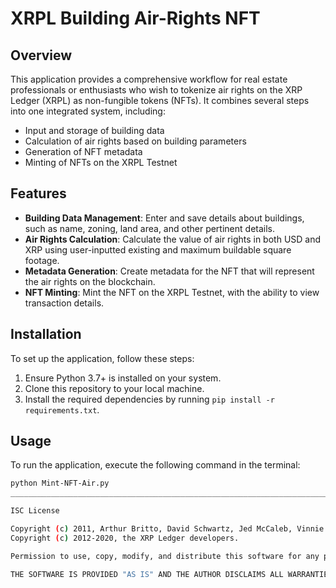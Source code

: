 # XRPL Building Air-Rights NFT 

## Overview
This application provides a comprehensive workflow for real estate professionals or enthusiasts who wish to tokenize air rights on the XRP Ledger (XRPL) as non-fungible tokens (NFTs). It combines several steps into one integrated system, including:

- Input and storage of building data
- Calculation of air rights based on building parameters
- Generation of NFT metadata
- Minting of NFTs on the XRPL Testnet

## Features
- **Building Data Management**: Enter and save details about buildings, such as name, zoning, land area, and other pertinent details.
- **Air Rights Calculation**: Calculate the value of air rights in both USD and XRP using user-inputted existing and maximum buildable square footage.
- **Metadata Generation**: Create metadata for the NFT that will represent the air rights on the blockchain.
- **NFT Minting**: Mint the NFT on the XRPL Testnet, with the ability to view transaction details.

## Installation
To set up the application, follow these steps:

1. Ensure Python 3.7+ is installed on your system.
2. Clone this repository to your local machine.
3. Install the required dependencies by running `pip install -r requirements.txt`.

## Usage
To run the application, execute the following command in the terminal:
```sh
python Mint-NFT-Air.py
_______________________________________________________________________________________________________________________________________________

ISC License

Copyright (c) 2011, Arthur Britto, David Schwartz, Jed McCaleb, Vinnie Falco, Bob Way, Eric Lombrozo, Nikolaos D. Bougalis, Howard Hinnant.
Copyright (c) 2012-2020, the XRP Ledger developers.

Permission to use, copy, modify, and distribute this software for any purpose with or without fee is hereby granted, provided that the above copyright notice and this permission notice appear in all copies.

THE SOFTWARE IS PROVIDED "AS IS" AND THE AUTHOR DISCLAIMS ALL WARRANTIES WITH REGARD TO THIS SOFTWARE INCLUDING ALL IMPLIED WARRANTIES OF MERCHANTABILITY AND FITNESS. IN NO EVENT SHALL THE AUTHOR BE LIABLE FOR ANY SPECIAL, DIRECT, INDIRECT, OR CONSEQUENTIAL DAMAGES OR ANY DAMAGES WHATSOEVER RESULTING FROM LOSS OF USE, DATA OR PROFITS, WHETHER IN AN ACTION OF CONTRACT, NEGLIGENCE OR OTHER TORTIOUS ACTION, ARISING OUT OF OR IN CONNECTION WITH THE USE OR PERFORMANCE OF THIS SOFTWARE.
